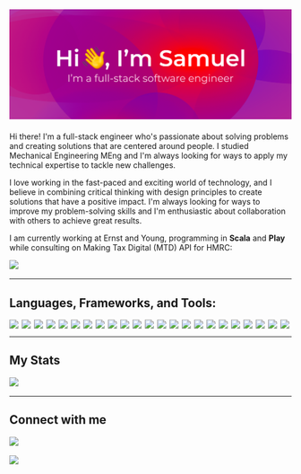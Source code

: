 ## ![](./assets/images/header.png)

Hi there! I'm a full-stack engineer who's passionate about solving problems and creating solutions that are centered around people. I studied Mechanical Engineering MEng and I'm always looking for ways to apply my technical expertise to tackle new challenges.

I love working in the fast-paced and exciting world of technology, and I believe in combining critical thinking with design principles to create solutions that have a positive impact. I'm always looking for ways to improve my problem-solving skills and I'm enthusiastic about collaboration with others to achieve great results.

I am currently working at Ernst and Young, programming in <b>Scala</b> and <b>Play</b> while consulting on Making Tax Digital (MTD) API for HMRC:

<a href="https://github.com/samueljacobsHMRC"><img src="https://img.shields.io/badge/GitHub-000?style=for-the-badge&logo=github&logoColor=white" /></a>

---

## Languages, Frameworks, and Tools:

<div style="display: flex; justify-content: flex-start; flex-wrap: wrap; gap: 6px">

<!-- Scala -->
<img src="https://img.shields.io/badge/-Scala-blueviolet?logo=scala" /> 

<!-- Play -->
<img src="https://img.shields.io/badge/-Play-blueviolet?logo=play" /> 

<!-- html5 -->
<img src="https://img.shields.io/badge/-HTML5-blueviolet?logo=html5" />

<!-- html canvas -->
<img src="https://img.shields.io/badge/-HTML%20Canvas-blueviolet?logo=html5" />

<!-- css3 -->
<img src="https://img.shields.io/badge/-CSS-blueviolet?logo=css3" />

<!-- scss -->
<img src="https://img.shields.io/badge/-SCSS-blueviolet?logo=sass" />

<!-- javascript -->
<img src="https://img.shields.io/badge/-JavaScript-blueviolet?logo=javascript" /> 

<!-- NodeJS -->
<img src="https://img.shields.io/badge/-NodeJS-blueviolet?logo=node.js" />
  
<!-- Express.js -->
<img src="https://img.shields.io/badge/-Express.js-blueviolet?logo=express" />

<!-- jest -->
<img src="https://img.shields.io/badge/-Jest-blueviolet?logo=jest" />

<!-- React -->
<img src="https://img.shields.io/badge/-ReactJS-blueviolet?logo=react" />

<!-- TypeScript -->
<img src="https://img.shields.io/badge/-TypeScript-blueviolet?logo=TypeScript" />  
  
<!-- java -->
<img src="https://img.shields.io/badge/-Java-blueviolet?logo=java" />

<!-- junit -->
<img src="https://img.shields.io/badge/-Junit-blueviolet?logo=java" />

<!-- npm -->
<img src="https://img.shields.io/badge/-npm-blueviolet?logo=npm" />

<!-- adobe creative cloud -->
<img src="https://img.shields.io/badge/-Adobe%20Creative%20Cloud-blueviolet?logo=adobe-creative-cloud" />
  
<!-- SolidWorks -->
<img src="https://img.shields.io/badge/-SolidWorks-blueviolet" />
    
<!-- Spring boot -->
<img src="https://img.shields.io/badge/-Spring%20Boot-blueviolet?logo=spring" />
  
<!-- Eleventy -->
<img src="https://img.shields.io/badge/-Eleventy-blueviolet?logo=eleventy" />
  
<!-- Netlify CMS -->
<img src="https://img.shields.io/badge/-Netlify%20CMS-blueviolet?logo=netlify" />
  
<!-- Google Cloud Platform -->
<img src="https://img.shields.io/badge/-Google%20Cloud%20Platform-blueviolet?logo=google-cloud" />
  
<!-- MySQL -->
<img src="https://img.shields.io/badge/-MySQL-blueviolet?logo=mysql" />
  
<!-- Postman -->
<img src="https://img.shields.io/badge/-Postman-blueviolet?logo=postman" />
</div>

---

## My Stats

<img src="https://github-readme-stats.vercel.app/api/top-langs/?username=samueljacobs98&theme=react&hide_border=false&include_all_commits=true&count_private=true&layout=compact"/>

---

## Connect with me

<!-- LinkedIn -->
<a href="https://www.linkedin.com/in/samuel-j-66a84ba2/"><img src="https://img.shields.io/badge/LinkedIn-0077B5?style=for-the-badge&logo=linkedin&logoColor=white" /></a>

<!-- Instagram -->
<a href="https://www.instagram.com/_samuel.jacobs_/"><img src="https://img.shields.io/badge/Instagram-E4405F?style=for-the-badge&logo=instagram&logoColor=white" /></a>

<!-- ---

## Check out my portfolio

https://samueljacobs98.github.io/portfolio-website-react/ -->
